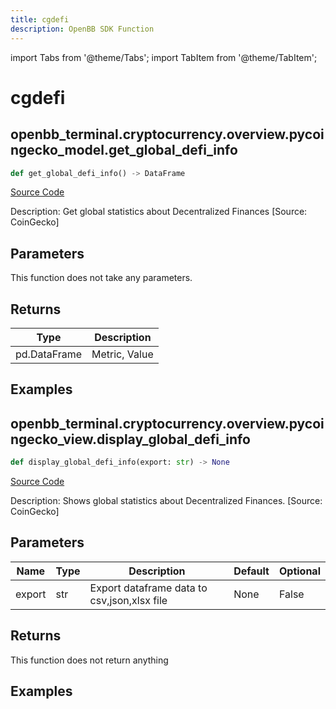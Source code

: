 ```yaml
---
title: cgdefi
description: OpenBB SDK Function
---
```


import Tabs from '@theme/Tabs';
import TabItem from '@theme/TabItem';

# cgdefi

<Tabs>
<TabItem value="model" label="Model" default>

## openbb_terminal.cryptocurrency.overview.pycoingecko_model.get_global_defi_info

```python title='openbb_terminal/cryptocurrency/overview/pycoingecko_model.py'
def get_global_defi_info() -> DataFrame
```
[Source Code](https://github.com/OpenBB-finance/OpenBBTerminal/tree/main/openbb_terminal/cryptocurrency/overview/pycoingecko_model.py#L489)

Description: Get global statistics about Decentralized Finances [Source: CoinGecko]

## Parameters

This function does not take any parameters.

## Returns

| Type | Description |
| ---- | ----------- |
| pd.DataFrame | Metric, Value |

## Examples



</TabItem>
<TabItem value="view" label="View">

## openbb_terminal.cryptocurrency.overview.pycoingecko_view.display_global_defi_info

```python title='openbb_terminal/cryptocurrency/overview/pycoingecko_view.py'
def display_global_defi_info(export: str) -> None
```
[Source Code](https://github.com/OpenBB-finance/OpenBBTerminal/tree/main/openbb_terminal/cryptocurrency/overview/pycoingecko_view.py#L305)

Description: Shows global statistics about Decentralized Finances. [Source: CoinGecko]

## Parameters

| Name | Type | Description | Default | Optional |
| ---- | ---- | ----------- | ------- | -------- |
| export | str | Export dataframe data to csv,json,xlsx file | None | False |

## Returns

This function does not return anything

## Examples



</TabItem>
</Tabs>